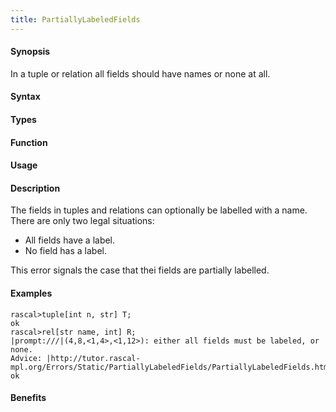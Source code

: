 ```yaml
---
title: PartiallyLabeledFields
---
```


#### Synopsis

In a tuple or relation all fields should have names or none at all.

#### Syntax

#### Types

#### Function
       
#### Usage

#### Description

The fields in tuples and relations can optionally be labelled with a name.
There are only two legal situations:

*  All fields have a label.
*  No field has a label.


This error signals the case that thei fields are partially labelled.


#### Examples


```rascal-shell
rascal>tuple[int n, str] T;
ok
rascal>rel[str name, int] R;
|prompt:///|(4,8,<1,4>,<1,12>): either all fields must be labeled, or none.
Advice: |http://tutor.rascal-mpl.org/Errors/Static/PartiallyLabeledFields/PartiallyLabeledFields.html|
ok
```
#### Benefits


